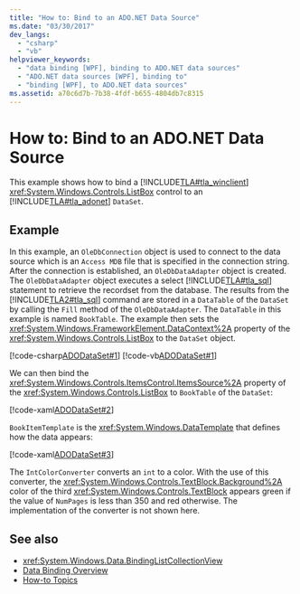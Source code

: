 ```yaml
---
title: "How to: Bind to an ADO.NET Data Source"
ms.date: "03/30/2017"
dev_langs:
  - "csharp"
  - "vb"
helpviewer_keywords:
  - "data binding [WPF], binding to ADO.NET data sources"
  - "ADO.NET data sources [WPF], binding to"
  - "binding [WPF], to ADO.NET data sources"
ms.assetid: a70c6d7b-7b38-4fdf-b655-4804db7c8315
---
```


# How to: Bind to an ADO.NET Data Source

This example shows how to bind a [!INCLUDE[TLA#tla_winclient](../../../../includes/tlasharptla-winclient-md.md)] <xref:System.Windows.Controls.ListBox> control to an [!INCLUDE[TLA#tla_adonet](../../../../includes/tlasharptla-adonet-md.md)] `DataSet`.

## Example

In this example, an `OleDbConnection` object is used to connect to the data source which is an `Access MDB` file that is specified in the connection string. After the connection is established, an `OleDbDataAdapter` object is created. The `OleDbDataAdapter` object executes a select [!INCLUDE[TLA#tla_sql](../../../../includes/tlasharptla-sql-md.md)] statement to retrieve the recordset from the database. The results from the [!INCLUDE[TLA2#tla_sql](../../../../includes/tla2sharptla-sql-md.md)] command are stored in a `DataTable` of the `DataSet` by calling the `Fill` method of the `OleDbDataAdapter`. The `DataTable` in this example is named `BookTable`. The example then sets the <xref:System.Windows.FrameworkElement.DataContext%2A> property of the <xref:System.Windows.Controls.ListBox> to the `DataSet` object.

[!code-csharp[ADODataSet#1](~/samples/snippets/csharp/VS_Snippets_Wpf/ADODataSet/CSharp/Window1.xaml.cs#1)]
[!code-vb[ADODataSet#1](~/samples/snippets/visualbasic/VS_Snippets_Wpf/ADODataSet/VisualBasic/Window1.xaml.vb#1)]

We can then bind the <xref:System.Windows.Controls.ItemsControl.ItemsSource%2A> property of the <xref:System.Windows.Controls.ListBox> to `BookTable` of the `DataSet`:

[!code-xaml[ADODataSet#2](~/samples/snippets/csharp/VS_Snippets_Wpf/ADODataSet/CSharp/Window1.xaml#2)]

`BookItemTemplate` is the <xref:System.Windows.DataTemplate> that defines how the data appears:

[!code-xaml[ADODataSet#3](~/samples/snippets/csharp/VS_Snippets_Wpf/ADODataSet/CSharp/Window1.xaml#3)]

The `IntColorConverter` converts an `int` to a color. With the use of this converter, the <xref:System.Windows.Controls.TextBlock.Background%2A> color of the third <xref:System.Windows.Controls.TextBlock> appears green if the value of `NumPages` is less than 350 and red otherwise. The implementation of the converter is not shown here.

## See also

- <xref:System.Windows.Data.BindingListCollectionView>
- [Data Binding Overview](data-binding-overview.md)
- [How-to Topics](data-binding-how-to-topics.md)
